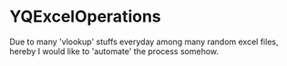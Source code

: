 # YQExcelOperations
Due to many 'vlookup' stuffs everyday among many random excel files, hereby I would like to 'automate' the process somehow.
